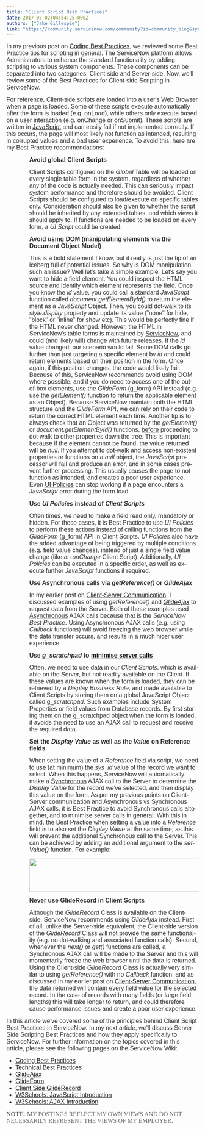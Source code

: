 ```yaml
---
title: "Client Script Best Practices"
date: 2017-05-02T04:54:25.000Z
authors: ["Jake Gillespie"]
link: "https://community.servicenow.com/community?id=community_blog&sys_id=f27ce2e1dbd0dbc01dcaf3231f961912"
---
```

<p><span style="font-family: arial, helvetica, sans-serif; font-size: 12pt; color: #303030;"><span lang="EN-GB">In my previous post on </span><span style="color: #303030;"><a title="" _jive_internal="true" href="/community?id=community_blog&sys_id=e25ce6a1dbd0dbc01dcaf3231f9619dc">Coding Best Practices</a></span>, we reviewed some Best Practice tips for scripting in general. The ServiceNow platform allows Administrators to enhance the standard functionality by adding scripting to various system components. These components can be separated into two categories: Client-side and Server-side. Now, we'll review some of the Best Practices for Client-side Scripting in ServiceNow.</span></p><p class="Normal1"></p><p class="Normal1"><span lang="EN-GB" style="color: #303030; font-family: arial, helvetica, sans-serif; font-size: 12pt;">For reference, Client-side scripts are loaded into a user's Web Browser when a page is loaded. Some of these scripts execute automatically after the form is loaded (e.g. onLoad), while others only execute based on a user interaction (e.g. onChange or onSubmit). These scripts are written in <a title="ww.w3schools.com/js/js_intro.asp" href="https://www.w3schools.com/js/js_intro.asp">JavaScript</a> and can easily fail if not implemented correctly. If this occurs, the page will most likely not function as intended, resulting in corrupted values and a bad user experience. To avoid this, here are my Best Practice recommendations:</span></p><p></p><p style="padding-left: 60px;"><span style="color: #303030; font-size: 12pt; font-family: arial, helvetica, sans-serif;"><strong><span lang="EN-GB">Avoid global Client Scripts</span></strong></span></p><p style="padding-left: 60px;"><span style="font-family: arial, helvetica, sans-serif; font-size: 12pt; color: #303030;"><span lang="EN-GB"></span></span><span lang="EN-GB" style="color: #303030; font-family: arial, helvetica, sans-serif; font-size: 12pt;">Client Scripts configured on the <em>Global</em> Table will be loaded on every single table form in the system, regardless of whether any of the code is actually needed. This can seriously impact system performance and therefore should be avoided. Client Scripts should be configured to load/execute on specific tables only. Consideration should also be given to whether the script should be inherited by any extended tables, and which views it should apply to. If functions are needed to be loaded on every form, a <em>UI Script</em> could be created.</span></p><p style="padding-left: 60px;"></p><p style="padding-left: 60px;"><span lang="EN-GB" style="color: #303030; font-family: arial, helvetica, sans-serif; font-size: 12pt;"></span><strong><span lang="EN-GB" style="color: #303030; font-family: arial, helvetica, sans-serif; font-size: 12pt;">Avoid using DOM (manipulating elements via the Document Object Model)</span></strong></p><p style="padding-left: 60px;"><span lang="EN-GB" style="color: #303030; font-family: arial, helvetica, sans-serif; font-size: 12pt;"></span><span lang="EN-GB" style="color: #303030; font-family: arial, helvetica, sans-serif; font-size: 12pt;">This is a bold statement I know, but it really is just the tip of an iceberg full of potential issues. So why is DOM manipulation such an issue? Well let's take a simple example. Let's say you want to hide a field element. You could inspect the HTML source and identify which element represents the field. Once you know the <em>id</em> value, you could call a standard <em>JavaScript</em> function called <em>document.getElementById()</em> to return the element as a <em>JavaScript</em> Object. Then, you could dot-walk to its <em>style.display</em> property and update its value ("none" for hide, "block" or "inline" for show etc). This would be perfectly fine if the HTML never changed. However, the HTML in ServiceNow's table forms is maintained by <span style="text-decoration: underline;">ServiceNow</span>, and could (and likely will) change with future releases. If the <em>id</em> value changed, our scenario would fail. Some DOM calls go further than just targeting a specific element by <em>id</em> and could return elements based on their position in the form. Once again, if this position changes, the code would likely fail. Because of this, ServiceNow recommends avoid using DOM where possible, and if you do need to access one of the out-of-box elements, use the <em>GlideForm</em> (g_form) API instead (e.g. use the <em>getElement()</em> function to return the applicable element as an Object). Because ServiceNow maintain both the HTML structure and the <em>GlideForm</em> API, we can rely on their code to return the correct HTML element each time. Another tip is to always check that an Object was returned by the <em>getElement()</em> or <em>document.getElementById()</em> functions, <span style="text-decoration: underline;">before</span> proceeding to dot-walk to other properties down the tree. This is important because if the element cannot be found, the value returned will be <em>null</em>. If you attempt to dot-walk and access non-existent properties or functions on a <em>null</em> object, the <em>JavaScript</em> processor will fail and produce an error, and in some cases prevent further processing. This usually causes the page to not function as intended, and creates a poor user experience. Even <a title="ocs.servicenow.com/bundle/geneva-servicenow-platform/page/administer/form_administration/task/t_CreateAUIPolicy.html" href="https://docs.servicenow.com/bundle/geneva-servicenow-platform/page/administer/form_administration/task/t_CreateAUIPolicy.html">UI Policies</a> can stop working if a page encounters a <em>JavaScript</em> error during the form load.</span></p><p style="padding-left: 60px;"></p><p style="padding-left: 60px;"><span lang="EN-GB" style="color: #303030; font-family: arial, helvetica, sans-serif; font-size: 12pt;"></span><strong><span lang="EN-GB" style="color: #303030; font-family: arial, helvetica, sans-serif; font-size: 12pt;">Use <em>UI Policies</em> instead of <em>Client Scripts</em></span></strong></p><p style="padding-left: 60px;"><span lang="EN-GB" style="color: #303030; font-family: arial, helvetica, sans-serif; font-size: 12pt;"></span><span lang="EN-GB" style="color: #303030; font-family: arial, helvetica, sans-serif; font-size: 12pt;">Often times, we need to make a field read only, mandatory or hidden. For these cases, it is Best Practice to use <em>UI Policies</em> to perform these actions instead of calling functions from the <em>GlideForm</em> (g_form) API in Client Scripts. <em>UI Policies</em> also have the added advantage of being triggered by multiple conditions (e.g. field value changes), instead of just a single field value change (like an <em>onChange</em> Client Script). Additionally, <em>UI Policies</em> can be executed in a specific order, as well as execute further <em>JavaScript</em> functions if required.</span></p><p style="padding-left: 60px;"></p><p style="padding-left: 60px;"><span lang="EN-GB" style="color: #303030; font-family: arial, helvetica, sans-serif; font-size: 12pt;"></span><strong><span lang="EN-GB" style="color: #303030; font-family: arial, helvetica, sans-serif; font-size: 12pt;">Use Asynchronous calls via <em>getReference()</em> or <em>GlideAjax</em></span></strong></p><p style="padding-left: 60px;"><span lang="EN-GB" style="color: #303030; font-family: arial, helvetica, sans-serif; font-size: 12pt;"></span><span style="font-family: arial, helvetica, sans-serif; font-size: 12pt; color: #303030;"><span lang="EN-GB">In my earlier post on </span><a title="" _jive_internal="true" href="/community?id=community_blog&sys_id=57cce265dbd0dbc01dcaf3231f961901">Client-Server Communication</a>, I discussed examples of using <em>getReference()</em> and <em><a title="ocs.servicenow.com/bundle/geneva-servicenow-platform/page/script/server_scripting/reference/r_GlideAjax.html" href="https://docs.servicenow.com/bundle/geneva-servicenow-platform/page/script/server_scripting/reference/r_GlideAjax.html">GlideAjax</a></em> to request data from the Server. Both of these examples used <span style="text-decoration: underline;">Asynchronous</span> AJAX calls because that is the <em><span>ServiceNow Best Practice</span></em>. Using Asynchronous AJAX calls (e.g. using <em>Callback</em> functions) will avoid freezing the web browser while the data transfer occurs, and results in a much nicer user experience.</span></p><p style="padding-left: 60px;"></p><p style="padding-left: 60px;"><span lang="EN-GB" style="color: #303030; font-family: arial, helvetica, sans-serif; font-size: 12pt;"></span><strong><span lang="EN-GB" style="color: #303030; font-family: arial, helvetica, sans-serif; font-size: 12pt;">Use <em>g_scratchpad</em> to </span><span style="color: #303030; font-family: arial, helvetica, sans-serif; font-size: 12pt;"><a title="ocs.servicenow.com/bundle/geneva-servicenow-platform/page/app-store/good_practices/client_script/concept/c_MinimizeServerLookups.html" href="https://docs.servicenow.com/bundle/geneva-servicenow-platform/page/app-store/good_practices/client_script/concept/c_MinimizeServerLookups.html">minimise server calls</a></span></strong></p><p style="padding-left: 60px;"><span lang="EN-GB" style="color: #303030; font-family: arial, helvetica, sans-serif; font-size: 12pt;">Often, we need to use data in our <em>Client Scripts</em>, which is available on the Server, but not readily available on the Client. If these values are known when the form is loaded, they can be retrieved by a <em>Display Business Rule</em>, and made available to Client Scripts by storing them on a global JavaScript Object called g_<em>scratchpad</em>. Such examples include System Properties or field values from Database records. By first storing them on the g_scratchpad object when the form is loaded, it avoids the need to use an AJAX call to request and receive the required data.</span></p><p style="padding-left: 60px;"></p><p style="padding-left: 60px;"><span lang="EN-GB" style="color: #303030; font-family: arial, helvetica, sans-serif; font-size: 12pt;"></span><strong><span lang="EN-GB" style="color: #303030; font-family: arial, helvetica, sans-serif; font-size: 12pt;">Set the <em>Display Value</em> as well as the <em>Value</em> on Reference fields</span></strong></p><p style="padding-left: 60px;"><span lang="EN-GB" style="color: #303030; font-family: arial, helvetica, sans-serif; font-size: 12pt;"></span><span lang="EN-GB" style="color: #303030; font-family: arial, helvetica, sans-serif; font-size: 12pt;">When setting the value of a <em>Reference</em> field via script, we need to use (at minimum) the <em>sys_id</em> value of the record we want to select. When this happens, ServiceNow will automatically make a <span style="text-decoration: underline;">Synchronous</span> AJAX call to the Server to determine the <em>Display Value</em> for the record we've selected, and then display this value on the form. As per my previous points on Client-Server communication and Asynchronous vs Synchronous AJAX calls, it is Best Practice to avoid Synchronous calls altogether, and to minimise server calls in general. With this in mind, the Best Practice when setting a value into a <em>Reference</em> field is to also set the <em>Display Value</em> at the same time, as this will prevent the additional Synchronous call to the Server. This can be achieved by adding an additional argument to the <em>setValue()</em> function. For example:</span></p><p style="padding-left: 60px;"><span lang="EN-GB" style="color: #303030; font-family: arial, helvetica, sans-serif; font-size: 12pt;"><img   class="image-1 jive-image" src="751940c6dbdc5fc068c1fb651f96193a.iix" style="width: 620px; height: 87px; display: block; margin-left: auto; margin-right: auto;"/></span></p><p style="padding-left: 60px;"></p><p style="padding-left: 60px;"><span lang="EN-GB" style="color: #303030; font-family: arial, helvetica, sans-serif; font-size: 12pt;"></span><strong><span lang="EN-GB" style="color: #303030; font-family: arial, helvetica, sans-serif; font-size: 12pt;">Never use GlideRecord in Client Scripts</span></strong></p><p style="padding-left: 60px;"><span lang="EN-GB" style="color: #303030; font-family: arial, helvetica, sans-serif; font-size: 12pt;"></span><span style="font-family: arial, helvetica, sans-serif; font-size: 12pt; color: #303030;"><span lang="EN-GB">Although the <em>GlideRecord</em> Class is available on the Client-side, ServiceNow recommends using <em>GlideAjax</em> instead. First of all, unlike the Server-side equivalent, the Client-side version of the <em>GlideRecord</em> Class will not provide the same functionality (e.g. no dot-walking and associated function calls). Second, whenever the <em>next()</em> or <em>get()</em> functions are called, a Synchronous AJAX call will be made to the Server and this will momentarily freeze the web browser until the data is returned. Using the Client-side <em>GlideRecord</em> Class is actually very similar to using <em>getReference()</em> with no <em>Callback</em> function, and as discussed in my earlier post on <a title="" _jive_internal="true" href="/community?id=community_blog&sys_id=57cce265dbd0dbc01dcaf3231f961901">Client-Server Communication</a></span>, the data returned will contain <span style="text-decoration: underline;">every field</span> value for the selected record. In the case of records with many fields (or large field lengths) this will take longer to return, and could therefore cause performance issues and create a poor user experience.</span></p><p class="Normal1"></p><p class="Normal1"><span style="font-family: arial, helvetica, sans-serif; font-size: 12pt; color: #303030;"><span lang="EN-GB">In this article we've covered some of the principles behind Client Script Best Practices in ServiceNow. In my next article, we'll discuss Server Side Scripting Best Practices and how they apply specifically to ServiceNow.</span> <span style="background: white;">For further information on the topics covered in this article, please see the following pages on the ServiceNow Wiki:</span></span></p><ul><li><a title="" _jive_internal="true" href="/community?id=community_blog&sys_id=e25ce6a1dbd0dbc01dcaf3231f9619dc" style="font-family: arial, helvetica, sans-serif; font-size: 16px;">Coding Best Practices</a></li><li><span style="color: #303030; background: white; font-size: 12pt; font-family: arial, helvetica, sans-serif;"><a title="ki.servicenow.com/index.php?title=Technical_Best_Practices#gsc.tab=0" href="http://wiki.servicenow.com/index.php?title=Technical_Best_Practices#gsc.tab=0">Technical Best Practices</a></span></li><li><span style="font-family: arial, helvetica, sans-serif; font-size: 12pt;"><a title="ocs.servicenow.com/bundle/geneva-servicenow-platform/page/script/server_scripting/reference/r_GlideAjax.html" href="https://docs.servicenow.com/bundle/geneva-servicenow-platform/page/script/server_scripting/reference/r_GlideAjax.html">GlideAjax</a></span></li><li><span style="color: #303030; font-size: 12pt; font-family: arial, helvetica, sans-serif;"><a title="eveloper.servicenow.com/app.do#!/api_doc?v=istanbul&id=c_GlideFormAPI" href="https://developer.servicenow.com/app.do#!/api_doc?v=istanbul&amp;id=c_GlideFormAPI">GlideForm</a></span></li><li><span style="color: #303030; font-size: 12pt; font-family: arial, helvetica, sans-serif;"><a title="eveloper.servicenow.com/app.do#!/api_doc?v=istanbul&id=c_GlideRecordClientSideAPI" href="https://developer.servicenow.com/app.do#!/api_doc?v=istanbul&amp;id=c_GlideRecordClientSideAPI">Client Side GlideRecord</a></span></li><li><span style="color: #303030; background: white; font-size: 12pt; font-family: arial, helvetica, sans-serif;"><a title="ww.w3schools.com/js/js_intro.asp" href="https://www.w3schools.com/js/js_intro.asp">W3Schools: JavaScript Introduction</a></span></li><li><span style="color: #303030; background: white; font-size: 12pt; font-family: arial, helvetica, sans-serif;"><a title="ww.w3schools.com/php/php_ajax_intro.asp" href="https://www.w3schools.com/php/php_ajax_intro.asp">W3Schools: AJAX Introduction</a></span></li></ul><p></p><p><span style="color: #303030; background: white; font-size: 12pt; font-family: arial, helvetica, sans-serif;"><span style="font-weight: bold; font-family: 'Times New Roman'; color: #666666;">NOTE</span><span style="font-family: Arial; color: #666666;">: </span><span style="font-family: 'Times New Roman'; color: #666666;">MY POSTINGS REFLECT MY OWN VIEWS AND DO NOT NECESSARILY REPRESENT THE VIEWS OF MY EMPLOYER. </span></span></p><p></p>